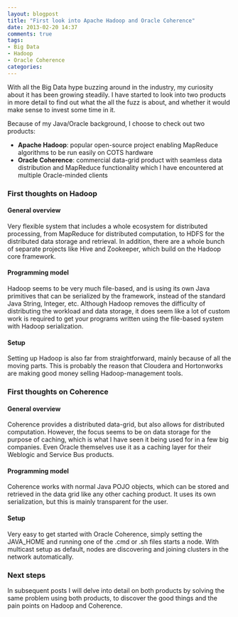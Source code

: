 ```yaml
---
layout: blogpost
title: "First look into Apache Hadoop and Oracle Coherence"
date: 2013-02-20 14:37
comments: true
tags:
- Big Data
- Hadoop
- Oracle Coherence
categories: 
---
```

With all the Big Data hype buzzing around in the industry, my curiosity about it has been growing steadily. I have started to look into two products in more detail to find out what the all the fuzz is about, and whether it would make sense to invest some time in it.

Because of my Java/Oracle background, I choose to check out two products:
* **Apache Hadoop**: popular open-source project enabling MapReduce algorithms to be run easily on COTS hardware
* **Oracle Coherence**: commercial data-grid product with seamless data distribution and MapReduce functionality which I have encountered at multiple Oracle-minded clients


### First thoughts on Hadoop

#### General overview
Very flexible system that includes a whole ecosystem for distributed processing, from MapReduce for distributed computation, to HDFS for the distributed data storage and retrieval. In addition, there are a whole bunch of separate projects like Hive and Zookeeper, which build on the Hadoop core framework. 

#### Programming model
Hadoop seems to be very much file-based, and is using its own Java primitives that can be serialized by the framework, instead of the standard Java String, Integer, etc. Although Hadoop removes the difficulty of distributing the workload and data storage, it does seem like a lot of custom work is required to get your programs written using the file-based system with Hadoop serialization. 

#### Setup
Setting up Hadoop is also far from straightforward, mainly because of all the moving parts. This is probably the reason that Cloudera and Hortonworks are making good money selling Hadoop-management tools.

### First thoughts on Coherence

#### General overview
Coherence provides a distributed data-grid, but also allows for distributed computation. However, the focus seems to be on data storage for the purpose of caching, which is what I have seen it being used for in a few big companies. Even Oracle themselves use it as a caching layer for their Weblogic and Service Bus products.

#### Programming model
Coherence works with normal Java POJO objects, which can be stored and retrieved in the data grid like any other caching product. It uses its own serialization, but this is mainly transparent for the user. 

#### Setup
Very easy to get started with Oracle Coherence, simply setting the JAVA_HOME and running one of the .cmd or .sh files starts a node. With multicast setup as default, nodes are discovering and joining clusters in the network automatically.

### Next steps
In subsequent posts I will delve into detail on both products by solving the same problem using both products, to discover the good things and the pain points on Hadoop and Coherence. 

